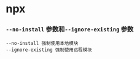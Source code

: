 # npx

### `--no-install` 参数和`--ignore-existing` 参数

```
--no-install 强制使用本地模块
--ignore-existing 强制使用远程模块
```


